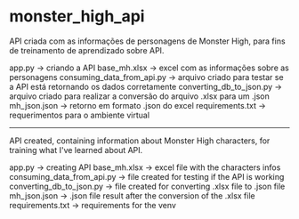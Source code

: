 # monster_high_api
API criada com as informações de personagens de Monster High, para fins de treinamento de aprendizado sobre API. 

app.py -> criando a API
base_mh.xlsx -> excel com as informações sobre as personagens
consuming_data_from_api.py -> arquivo criado para testar se a API está retornando os dados corretamente
converting_db_to_json.py -> arquivo criado para realizar a conversão do arquivo .xlsx para um .json
mh_json.json -> retorno em formato .json do excel
requirements.txt -> requerimentos para o ambiente virtual 

-----------------------------------------------------------------------------------------------------------------------------
API created, containing information about Monster High characters, for training what I've learned about API.

app.py -> creating API
base_mh.xlsx -> excel file with the characters infos
consuming_data_from_api.py -> file created for testing if the API is working
converting_db_to_json.py -> file created for converting .xlsx file to .json file
mh_json.json -> .json file result after the conversion of the .xlsx file
requirements.txt -> requirements for the venv

